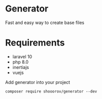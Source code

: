 # Generator
Fast and easy way to create base files

# Requirements
- laravel 10
- php 8.0
- inertiajs
- vuejs

Add generator into your project

```
composer require shooorov/generator --dev
```
